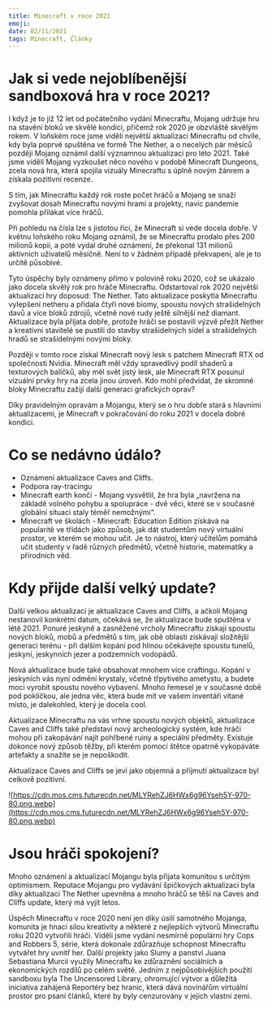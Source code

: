 ```yaml
---
title: Minecraft v roce 2021
emoji: 
date: 02/11/2021
tags: Minecraft, Články
---
```


# Jak si vede nejoblíbenější sandboxová hra v roce 2021?

I když je to již 12 let od počátečního vydání Minecraftu, Mojang udržuje hru na stavění bloků ve skvělé kondici, přičemž rok 2020 je obzvláště skvělým rokem. V loňském roce jsme viděli největší aktualizaci Minecraftu od chvíle, kdy byla poprvé spuštěna ve formě The Nether, a o necelých pár měsíců později Mojang oznámil další významnou aktualizaci pro léto 2021. Také jsme viděli Mojang vyzkoušet něco nového v podobě Minecraft Dungeons, zcela nová hra, která spojila vizuály Minecraftu s úplně novým žánrem a získala pozitivní recenze.

S tím, jak Minecraftu každý rok roste počet hráčů a Mojang se snaží zvyšovat dosah Minecraftu novými hrami a projekty, navíc pandemie pomohla přilákat více hráčů.

Při pohledu na čísla lze s jistotou říci, že Minecraft si vede docela dobře. V květnu loňského roku Mojang oznámil, že se Minecraftu prodalo přes 200 milionů kopií, a poté vydal druhé oznámení, že překonal 131 milionů aktivních uživatelů měsíčně. Není to v žádném případě překvapení, ale je to určitě působivé.

Tyto úspěchy byly oznámeny přímo v polovině roku 2020, což se ukázalo jako docela skvělý rok pro hráče Minecraftu. Odstartoval rok 2020 největší aktualizací hry doposud: The Nether. Tato aktualizace poskytla Minecraftu vylepšení netheru a přidala čtyři nové biomy, spoustu nových strašidelných davů a více bloků zdrojů, včetně nové rudy ještě silnější než diamant. Aktualizace byla přijata dobře, protože hráči se postavili výzvě přežít Nether a kreativní stavitelé se pustili do stavby strašidelných sídel a strašidelných hradů se strašidelnými novými bloky.

Později v tomto roce získal Minecraft nový lesk s patchem Minecraft RTX od společnosti Nvidia. Minecraft měl vždy spravedlivý podíl shaderů a texturových balíčků, aby měl svět jistý lesk, ale Minecraft RTX posunul vizuální prvky hry na zcela jinou úroveň. Kdo mohl předvídat, že skromné bloky Minecraftu zažijí další generaci grafických oprav?

Díky pravidelným opravám a Mojangu, který se o hru dobře stará s hlavními aktualizacemi, je Minecraft v pokračování do roku 2021 v docela dobré kondici.

# Co se nedávno údálo?

- Oznámení aktualizace Caves and Cliffs.
- Podpora ray-tracingu
- Minecraft earth končí - Mojang vysvětlil, že hra byla „navržena na základě volného pohybu a spolupráce - dvě věci, které se v současné globální situaci staly téměř nemožnými“.
- Minecraft ve školách - Minecraft: Education Edition získává na popularitě ve třídách jako způsob, jak dát studentům nový virtuální prostor, ve kterém se mohou učit. Je to nástroj, který učitelům pomáhá učit studenty v řadě různých předmětů, včetně historie, matematiky a přírodních věd.

# Kdy přijde další velký update?

Další velkou aktualizací je aktualizace Caves and Cliffs, a ačkoli Mojang nestanovil konkrétní datum, očekává se, že aktualizace bude spuštěna v létě 2021. Ponuré jeskyně a zasněžené vrcholy Minecraftu získají spoustu nových bloků, mobů a předmětů s tím, jak obě oblasti získávají složitější generaci terénu - při dalším kopání pod hlínou očekávejte spoustu tunelů, jeskyní, jeskynních jezer a podzemních vodopádů.

Nová aktualizace bude také obsahovat mnohem více craftingu. Kopání v jeskyních vás nyní odmění krystaly, včetně třpytivého ametystu, a budete moci vyrobit spoustu nového vybavení. Mnoho řemesel je v současné době pod pokličkou, ale jedna věc, která bude mít ve vašem inventáři vítané místo, je dalekohled, který je docela cool.

Aktualizace Minecraftu na vás vrhne spoustu nových objektů, aktualizace Caves and Cliffs také představí nový archeologický systém, kde hráči mohou při zakopávání najít pohřbené ruiny a speciální předměty. Existuje dokonce nový způsob těžby, při kterém pomocí štětce opatrně vykopáváte artefakty a snažíte se je nepoškodit.

Aktualizace Caves and Cliffs se jeví jako objemná a příjmutí aktualizace byl celkově pozitivní.

![https://cdn.mos.cms.futurecdn.net/MLYRehZJ6HWx6g96Yseh5Y-970-80.png.webp](https://cdn.mos.cms.futurecdn.net/MLYRehZJ6HWx6g96Yseh5Y-970-80.png.webp)

# Jsou hráči spokojení?

Mnoho oznámení a aktualizací Mojangu byla přijata komunitou s určitým optimismem. Reputace Mojangu pro vydávání špičkových aktualizací byla díky aktualizaci The Nether upevněna a mnoho hráčů se těší na Caves and Cliffs update, který má vyjít letos.

Úspěch Minecraftu v roce 2020 není jen díky úsilí samotného Mojanga, komunita je hnací silou kreativity a některé z nejlepších výtvorů Minecraftu roku 2020 vytvořili hráči. Viděli jsme vydání nesmírně populární hry Cops and Robbers 5, série, která dokonale zdůrazňuje schopnost Minecraftu vytvářet hry uvnitř her. Další projekty jako Slumy a panství Juana Sebastiana Murcii využily Minecraftu ke zdůraznění sociálních a ekonomických rozdílů po celém světě. Jedním z nejpůsobivějších použití sandboxu byla The Uncensored Library, ohromující výtvor a důležitá iniciativa zahájená Reportéry bez hranic, která dává novinářům virtuální prostor pro psaní článků, které by byly cenzurovány v jejich vlastní zemi.